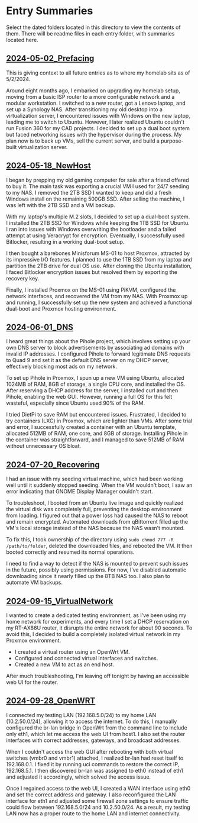 # Entry Summaries

Select the dated folders located in this directory to view the contents of them. There will be readme files in each entry folder, with summaries located here.

## [2024-05-02_Prefacing](/Entries/2024-05-02_Prefacing/)

This is giving context to all future entries as to where my homelab sits as of 5/2/2024.

Around eight months ago, I embarked on upgrading my homelab setup, moving from a basic ISP router to a more configurable network and a modular workstation. I switched to a new router, got a Lenovo laptop, and set up a Synology NAS. After transitioning my old desktop into a virtualization server, I encountered issues with Windows on the new laptop, leading me to switch to Ubuntu. However, I later realized Ubuntu couldn't run Fusion 360 for my CAD projects. I decided to set up a dual boot system but faced networking issues with the hypervisor during the process. My plan now is to back up VMs, sell the current server, and build a purpose-built virtualization server.

## [2024-05-18_NewHost](/Entries/2024-05-18_NewHost/)

I began by prepping my old gaming computer for sale after a friend offered to buy it. The main task was exporting a crucial VM I used for 24/7 seeding to my NAS. I removed the 2TB SSD I wanted to keep and did a fresh Windows install on the remaining 500GB SSD. After selling the machine, I was left with the 2TB SSD and a VM backup.

With my laptop's multiple M.2 slots, I decided to set up a dual-boot system. I installed the 2TB SSD for Windows while keeping the 1TB SSD for Ubuntu. I ran into issues with Windows overwriting the bootloader and a failed attempt at using Veracrypt for encryption. Eventually, I successfully used Bitlocker, resulting in a working dual-boot setup.

I then bought a barebones Minisforum MS-01 to host Proxmox, attracted by its impressive I/O features. I planned to use the 1TB SSD from my laptop and partition the 2TB drive for dual OS use. After cloning the Ubuntu installation, I faced Bitlocker encryption issues but resolved them by exporting the recovery key.

Finally, I installed Proxmox on the MS-01 using PiKVM, configured the network interfaces, and recovered the VM from my NAS. With Proxmox up and running, I successfully set up the new system and achieved a functional dual-boot and Proxmox hosting environment.

## [2024-06-01_DNS](/Entries/2024-06-01_DNS/)

I heard great things about the Pihole project, which involves setting up your own DNS server to block advertisements by associating ad domains with invalid IP addresses. I configured Pihole to forward legitimate DNS requests to Quad 9 and set it as the default DNS server on my DHCP server, effectively blocking most ads on my network.

To set up Pihole in Proxmox, I spun up a new VM using Ubuntu, allocated 1024MB of RAM, 8GB of storage, a single CPU core, and installed the OS. After reserving a DHCP address for the server, I installed curl and then Pihole, enabling the web GUI. However, running a full OS for this felt wasteful, especially since Ubuntu used 90% of the RAM.

I tried DietPi to save RAM but encountered issues. Frustrated, I decided to try containers (LXC) in Proxmox, which are lighter than VMs. After some trial and error, I successfully created a container with an Ubuntu template, allocated 512MB of RAM, one core, and 8GB of storage. Installing Pihole in the container was straightforward, and I managed to save 512MB of RAM without unnecessary OS bloat.

## [2024-07-20_Recovering](/Entries/2024-07-20_Recovering/)

I had an issue with my seeding virtual machine, which had been working well until it suddenly stopped seeding. When the VM wouldn't boot, I saw an error indicating that GNOME Display Manager couldn't start.

To troubleshoot, I booted from an Ubuntu live image and quickly realized the virtual disk was completely full, preventing the desktop environment from loading. I figured out that a power loss had caused the NAS to reboot and remain encrypted. Automated downloads from qBittorrent filled up the VM's local storage instead of the NAS because the NAS wasn’t mounted.

To fix this, I took ownership of the directory using ``sudo chmod 777 -R /path/to/folder``, deleted the downloaded files, and rebooted the VM. It then booted correctly and resumed its normal operations.

I need to find a way to detect if the NAS is mounted to prevent such issues in the future, possibly using permissions. For now, I’ve disabled automatic downloading since it nearly filled up the 8TB NAS too. I also plan to automate VM backups.

## [2024-09-15_VirtualNetwork](/Entries/2024-09-15_VirtualNetwork/)

I wanted to create a dedicated testing environment, as I've been using my home network for experiments, and every time I set a DHCP reservation on my RT-AX86U router, it disrupts the entire network for about 90 seconds. To avoid this, I decided to build a completely isolated virtual network in my Proxmox environment.

- I created a virtual router using an OpenWrt VM.
- Configured and connected virtual interfaces and switches.
- Created a new VM to act as an end host.

After much troubleshooting, I'm leaving off tonight by having an accessible web UI for the router.

## [2024-09-28_OpenWRT](/Entries/2024-09-28_OpenWrt/)

I connected my testing LAN (192.168.5.0/24) to my home LAN (10.2.50.0/24), allowing it to access the internet. To do this, I manually configured the br-lan bridge in OpenWrt from the command line to include only eth1, which let me access the web UI from host1. I also set the router interfaces with correct addresses, gateways, and broadcast addresses.

When I couldn't access the web GUI after rebooting with both virtual switches (vmbr0 and vmbr1) attached, I realized br-lan had reset itself to 192.168.0.1. I fixed it by running uci commands to restore the correct IP, 192.168.5.1. I then discovered br-lan was assigned to eth0 instead of eth1 and adjusted it accordingly, which solved the access issue.

Once I regained access to the web UI, I created a WAN interface using eth0 and set the correct address and gateway. I also reconfigured the LAN interface for eth1 and adjusted some firewall zone settings to ensure traffic could flow between 192.168.5.0/24 and 10.2.50.0/24. As a result, my testing LAN now has a proper route to the home LAN and internet connectivity.
